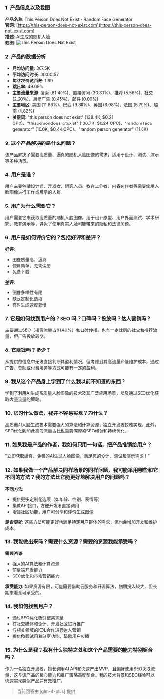 ### 1. 产品信息以及截图

**产品名称**: This Person Does Not Exist - Random Face Generator  
**官网**: [https://this-person-does-not-exist.com](https://this-person-does-not-exist.com)  
**描述**: AI生成的随机人脸  
**截图**: ![This Person Does Not Exist](https://cdn-images.toolify.ai/170349849839577017.jpg)

### 2. 产品的数据分析

- **月均访问量**: 307.5K
- **平均访问时长**: 00:00:57
- **每访次浏览页数**: 1.69
- **跳出率**: 49.09%
- **主要流量来源**: 搜索 (61.40%)、直接访问 (30.30%)、推荐 (5.56%)、社交 (2.20%)、展示广告 (0.45%)、邮件 (0.09%)
- **主要地区**: 美国 (11.86%)、巴西 (9.38%)、英国 (6.98%)、法国 (5.79%)、越南 (4.82%)
- **关键词**: "this person does not exist" (138.4K, $0.21 CPC)、"thispersondoesnotexist" (106.7K, $0.24 CPC)、"random face generator" (10.0K, $0.44 CPC)、"random person generator" (11.6K)

### 3. 这个产品解决的是什么问题？

该产品解决了需要高质量、逼真的随机人脸图像的需求，适用于设计、测试、演示等多种场景。

### 4. 用户是谁？

用户主要包括设计师、开发者、研究人员、教育工作者、内容创作者等需要使用人脸图像进行工作或展示的人群。

### 5. 用户为什么需要它？

用户需要它来获取高质量的随机人脸图像，用于设计原型、用户界面测试、学术研究、教育演示等，避免了使用真实人脸可能带来的隐私和法律问题。

### 6. 用户是如何评价它的？包括好评和差评？

**好评**:
- 图像质量高，逼真
- 使用简单，无需注册
- 免费下载

**差评**:
- 图像多样性有限
- 缺乏定制化选项
- 有时生成速度较慢

### 7. 它是如何找到用户的？SEO 吗？口碑吗？投放吗？达人营销吗？

主要通过SEO（搜索流量占61.40%）和口碑传播。也有一定比例的社交和推荐流量，但广告投放较少。

### 8. 它赚钱吗？多少？

从提供的信息中无法直接判断其盈利情况，但考虑到其高流量和低维护成本，通过广告、赞助或付费服务等方式可能有一定的盈利。

### 9. 我从这个产品身上学到了什么我以前不知道的东西？

学到了利用AI生成高质量人脸图像的技术及其广泛应用场景，以及通过SEO优化获取大量流量的策略。

### 10. 它的什么做法，我并不容易实现？为什么？

高质量AI人脸生成技术需要强大的算法和计算资源，独立开发者较难实现。此外，SEO优化到如此高的流量占比也需要深厚的SEO经验和持续优化。

### 11. 如果我是产品的作者，我如何只用一句话，把产品推销给用户？

"立即获取逼真、免费的AI生成人脸图像，满足您的设计、测试和演示需求！"

### 12. 如果我做一个产品解决同样场景的同样问题，我可能采用哪些和它不同的方法？我的方法比它能更好地解决用户的问题吗？

**不同方法**:
- 提供更多定制化选项（如年龄、性别、表情等）
- 集成API接口，方便开发者直接调用
- 增加社区功能，用户可分享和评价生成图像

**是否更好**:
这些方法可能更好地满足特定用户群体的需求，但也会增加开发和维护成本。

### 13. 我能做出来吗？需要什么资源？需要的资源我能承受吗？

**需要资源**:
- 强大的AI算法和计算资源
- 前后端开发能力
- SEO优化和市场营销能力

**承受能力**:
如果资源有限，可能需要借助云服务和开源算法，初期投入较大，但长期来看是可承受的。

### 14. 我如何找到用户？

- 通过SEO优化吸引搜索流量
- 在社交媒体和设计、开发社区进行推广
- 与相关领域的KOL合作进行达人营销
- 提供免费试用和分享功能，鼓励用户传播

### 15. 为什么是我？我有什么独特之处和这个产品需要的能力特别契合吗？

作为一名独立开发者，擅长调用AI API和快速产出MVP，且偏好使用SEO获取流量，这与该产品的核心能力和推广策略高度契合。我的技术背景和SEO经验可以快速实现类似产品并有效推广。

> 当前回答由 [glm-4-plus] 提供